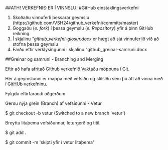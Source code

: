##ATH! VERKEFNIÐ ER Í VINNSLU!
#GitHub einstaklingsverkefni
<ol>
 <li>Skoðaðu vinnuferli þessarar geymslu 
 	(https://github.com/VSH24/github_verkefni/commits/master)
 </li>
 <li>Goggaðu (<i>e. fork</i>) í þessa geymslu (<i>e. Repository</i>) yfir á þinn GitHub reikning.</li>
 <li>Í skjalinu <i> "github_verkefni-glosur.docx </i> er hægt að sjá vinnuferlið við að stofna þessa geymslu</li>
 <li>Farðu eftir verklýsingunni í skjalinu "github_greinar-samruni.docx</li> 
</ol>

##Greinar og samruni - Branching and Merging

Eftir að hafa afritað Github verkefnið Vaktaðu möppuna í Git.

Hér á geymslunni er mappa með vefsíðu og stílsíðu sem þú átt að vinna með í GitHUb verkefninu.


Fylgdu eftirfarandi aðgerðum:

Gerðu nýja grein (Branch) af vefsíðunni - Vetur 

$ git checkout -b vetur
	(Switched to a new branch 'vetur')

Breyttu litaþema vefsíðunnar, leturgerð og titil.

$ git add .

$ git commit -m 'skipti yfir í vetur litaþema'
